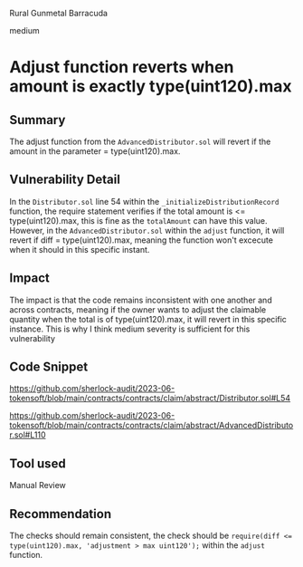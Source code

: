 Rural Gunmetal Barracuda

medium

# Adjust function reverts when amount is exactly type(uint120).max

## Summary
The adjust function from the ```AdvancedDistributor.sol``` will revert if the amount in the parameter = type(uint120).max.

## Vulnerability Detail

In the ```Distributor.sol``` line 54 within the ```_initializeDistributionRecord``` function, the require statement verifies if the total amount is <= type(uint120).max, this is fine as the ```totalAmount``` can have this value. However, in the ```AdvancedDistributor.sol``` within the ```adjust``` function, it will revert if diff = type(uint120).max, meaning the function won't excecute when it should in this specific instant.  

## Impact
The impact is that the code remains inconsistent with one another and across contracts, meaning if the owner wants to adjust the claimable quantity when the total is of type(uint120).max, it will revert in this specific instance. This is why I think medium severity is sufficient for this vulnerability

## Code Snippet
https://github.com/sherlock-audit/2023-06-tokensoft/blob/main/contracts/contracts/claim/abstract/Distributor.sol#L54

https://github.com/sherlock-audit/2023-06-tokensoft/blob/main/contracts/contracts/claim/abstract/AdvancedDistributor.sol#L110

## Tool used

Manual Review

## Recommendation
The checks should remain consistent, the check should be ```require(diff <= type(uint120).max, 'adjustment > max uint120');``` within the ```adjust``` function. 
